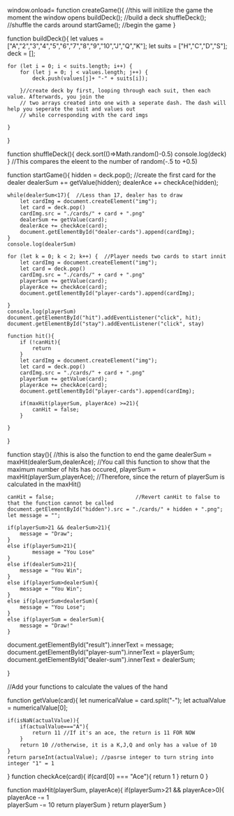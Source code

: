 window.onload= function createGame(){ //this will initilize the game the moment the window opens
buildDeck(); //build a deck
shuffleDeck(); //shuffle the cards around
startGame(); //begin the game
}

function buildDeck(){
let values = ["A","2","3","4","5","6","7","8","9","10","J","Q","K"];
let suits = ["H","C","D","S"];
deck = [];

    for (let i = 0; i < suits.length; i++) {
        for (let j = 0; j < values.length; j++) {
            deck.push(values[j]+ "-" + suits[i]);

        }//create deck by first, looping through each suit, then each value. Afterwards, you join the
        // two arrays created into one with a seperate dash. The dash will help you seperate the suit and values out
        // while corresponding with the card imgs

    }

}

function shuffleDeck(){
deck.sort(()=>Math.random()-0.5)
console.log(deck)
}
//This compares the eleent to the number of random(-.5 to +0.5)

function startGame(){
hidden = deck.pop(); //create the first card for the dealer
dealerSum += getValue(hidden);
dealerAce += checkAce(hidden);

    while(dealerSum<17){  //Less than 17, dealer has to draw
        let cardImg = document.createElement("img");
        let card = deck.pop()
        cardImg.src = "./cards/" + card + ".png"
        dealerSum += getValue(card);
        dealerAce += checkAce(card);
        document.getElementById("dealer-cards").append(cardImg);
    }
    console.log(dealerSum)

    for (let k = 0; k < 2; k++) {  //Player needs two cards to start innit
        let cardImg = document.createElement("img");
        let card = deck.pop()
        cardImg.src = "./cards/" + card + ".png"
        playerSum += getValue(card);
        playerAce += checkAce(card);
        document.getElementById("player-cards").append(cardImg);

    }
    console.log(playerSum)
    document.getElementById("hit").addEventListener("click", hit);
    document.getElementById("stay").addEventListener("click", stay)

    function hit(){
        if (!canHit){
            return
        }
        let cardImg = document.createElement("img");
        let card = deck.pop()
        cardImg.src = "./cards/" + card + ".png"
        playerSum += getValue(card);
        playerAce += checkAce(card);
        document.getElementById("player-cards").append(cardImg);

        if(maxHit(playerSum, playerAce) >=21){
            canHit = false;
        }

    }

}

function stay(){ //this is also the function to end the game
dealerSum = maxHit(dealerSum,dealerAce); //You call this function to show that the maximum number of hits has occured,
playerSum = maxHit(playerSum,playerAce); //Therefore, since the return of playerSum is calculated in the maxHit()

    canHit = false;                          //Revert canHit to false to that the function cannot be called
    document.getElementById("hidden").src = "./cards/" + hidden + ".png";
    let message = "";

    if(playerSum>21 && dealerSum>21){
        message = "Draw";
    }
    else if(playerSum>21){
            message = "You Lose"
    }
    else if(dealerSum>21){
        message = "You Win";
    }
    else if(playerSum>dealerSum){
        message = "You Win";
    }
    else if(playerSum<dealerSum){
        message = "You Lose";
    }
    else if(playerSum = dealerSum){
        message = "Draw!"
    }

document.getElementById("result").innerText = message;
document.getElementById("player-sum").innerText = playerSum;
document.getElementById("dealer-sum").innerText = dealerSum;

}

//Add your functions to calculate the values of the hand

function getValue(card){
let numericalValue = card.split("-");
let actualValue = numericalValue[0];

    if(isNaN(actualValue)){
        if(actualValue==="A"){
            return 11 //If it's an ace, the return is 11 FOR NOW
        }
        return 10 //otherwise, it is a K,J,Q and only has a value of 10
    }
    return parseInt(actualValue); //pasrse integer to turn string into integer "1" = 1

}
function checkAce(card){
if(card[0] === "Ace"){
return 1
}
return 0
}

function maxHit(playerSum, playerAce){
if(playerSum>21 && playerAce>0){
playerAce -= 1  
 playerSum -= 10
return playerSum
}
return playerSum
}
